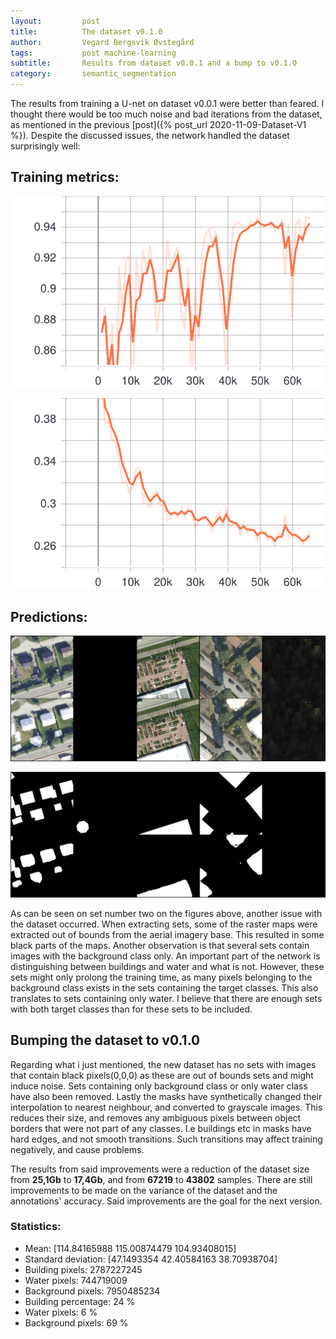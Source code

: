 ```yaml
---
layout:     	post
title:     		The dataset v0.1.0
author:     	Vegard Bergsvik Øvstegård
tags:           post machine-learning 
subtitle:    	Results from dataset v0.0.1 and a bump to v0.1.0
category:       semantic_segmentation
---
```

The results from training a U-net on dataset v0.0.1 were better than feared.
I thought there would be too much noise and bad iterations from the dataset, as mentioned in the
previous [post]({% post_url 2020-11-09-Dataset-V1 %}). Despite the discussed issues, the network handled the dataset surprisingly well:

## Training metrics:

![**F1 score from validation**](/img/val_f1.svg)

![**Loss from validation**](/img/val_loss.svg)

## Predictions:

![**Orthophotos with predicted buildings from the test set.**](/img/resultsv001.png)

![**Ground truth with predictions from the test set.**](/img/resultsv001_2.png)

As can be seen on set number two on the figures above, another issue with the dataset occurred.
When extracting sets, some of the raster maps were extracted out of bounds from the aerial imagery
base. This resulted in some black parts of the maps. Another observation is that several sets
contain images with the background class only. An important part of the network is distinguishing between buildings and water and what is not.
However, these sets might only prolong the training time, as many pixels belonging to the background class exists in the sets containing the
target classes. This also translates to sets containing only water. I believe that there are enough
sets with both target classes than for these sets to be included.

## Bumping the dataset to v0.1.0
Regarding what i just mentioned, the new dataset has no sets with images that contain black pixels(0,0,0) as these are out of bounds sets and might induce noise.
Sets containing only background class or only water class have also been removed. Lastly the masks have synthetically changed their interpolation to nearest neighbour, and 
converted to grayscale images. This reduces their size, and removes any ambiguous pixels between object borders that were not part of any classes.
I.e buildings etc in masks have hard edges, and not smooth transitions. Such transitions may affect
training negatively, and cause problems.

The results from said improvements were a reduction of the dataset size from **25,1Gb** to **17,4Gb**, and from **67219** to **43802** samples. There are still improvements to be made on the variance of the dataset and the annotations' accuracy. Said improvements are the goal for the next version.

### Statistics: 
* Mean: [114.84165988 115.00874479 104.93408015]
* Standard deviation: [47.1493354  42.40584163 38.70938704]
* Building pixels: 2787227245
* Water pixels: 744719009
* Background pixels: 7950485234
* Building percentage: 24 %
* Water pixels: 6 %
* Background pixels: 69 %
